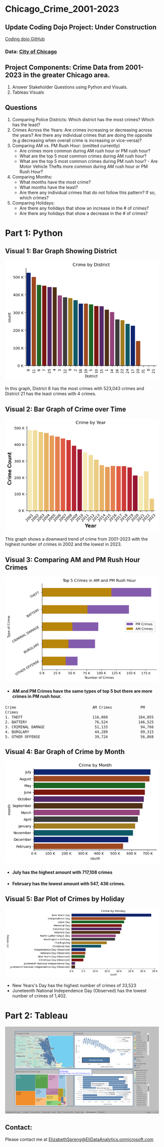 # Chicago_Crime_2001-2023
 ## Update  Coding Dojo Project: Under Construction
 [Coding dojo GitHub](https://github.com/coding-dojo-data-science/preparing-chicago-crime-data)

 ###  Data: [City of Chicago](https://data.cityofchicago.org/Public-Safety/Crimes-2001-to-Present/ijzp-q8t2)

## Project Components: Crime Data  from  2001- 2023 in the greater Chicago area.
1. Answer Stakeholder Questions using Python and Visuals.
2. Tableau Visuals 
   
## Questions
1. Comparing Police Districts: Which district has the most crimes? Which has the least?
2. Crimes Across the Years: Are crimes increasing or decreasing across the years? Are there any individual crimes that are doing the opposite (e.g decreasing when overall crime is increasing or vice-versa)?
3. Comparing AM vs. PM Rush Hour: (omitted currently)
   - Are crimes more common during AM rush hour or PM rush hour?
   -  What are the top 5 most common crimes during AM rush hour?
     -  What are the top 5 most common crimes during PM rush hour?
       - Are Motor Vehicle Thefts more common during AM rush hour or PM Rush Hour?
4. Comparing Months:
    - What months have the most crime?
    - What months have the least?
    - Are there any individual crimes that do not follow this pattern? If so, which crimes?
5. Comparing Holidays:
   - Are there any holidays that show an increase in the # of crimes?
   - Are there any holidays that show a decrease in the # of crimes?
# Part 1: Python
## Visual 1: Bar Graph Showing District 
![alt text](https://github.com/Elispreng/Chicago_Crime_2001-2023/blob/main/Images/Crime%20by%20District.png)

In this graph, District 8 has the most crimes with 523,043 crimes and 
District 21 has the least crimes with 4 crimes. 
## Visual 2: Bar Graph of Crime over Time
![image](https://github.com/Elispreng/Chicago_Crime_2001-2023/blob/main/Images/Crime%20by%20Year.png)

This graph shows a  downward trend of crime from 2001-2023 with the highest number of crimes in 2002 and the lowest in 2023. 

## Visual 3: Comparing AM and PM Rush Hour Crimes
![image](https://github.com/Elispreng/Chicago_Crime_2001-2023/blob/main/Images/Top%205%20AM%20and%20PM%20crimes.png)

  -  #### AM and PM Crimes have the same types of top 5 but there are more crimes in PM rush hour.
    Crime                                   AM Crimes             PM Crimes
    1. THEFT                                116,860              184,055
    2. BATTERY                               76,524              146,525
    3. CRIMINAL DAMAGE                       51,133               94,766
    4. BURGLARY                              44,289               89,315
    5. OTHER OFFENSE                         39,724               56,868


## Visual 4: Bar Graph of Crime by Month
![image](https://github.com/Elispreng/Chicago_Crime_2001-2023/blob/main/Images/Crime%20by%20Month2.png)

 - #### July has the highest amount  with  717,108 crimes
 - #### February has the lowest amount  with 547, 436 crimes.


## Visual 5:  Bar Plot of Crimes by Holiday
![image](https://github.com/Elispreng/Chicago_Crime_2001-2023/blob/main/Images/Crime%20by%20Holiday.png)

 - New Years's Day has the highest number of crimes of 33,523 
 - Juneteenth National Independence Day (Observed)  has the lowest number of crimes of  1,402. 

 
# Part 2: Tableau
![alttext](https://github.com/Elispreng/Chicago_Crime_2001-2023/blob/main/Images/Screenshot%20(142).png)

## Contact: 

Please contact me at ElizabethSpreng@EliDataAnalytics.onmicrosoft.com 
